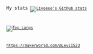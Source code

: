 <code>My stats<code/>
[![Liveeee's GitHub stats](https://github-readme-stats.vercel.app/api?username=Liveeee7219&theme=tokyonight)](https://github.com/Liveeee7219)

[![Top Langs](https://github-readme-stats.vercel.app/api/top-langs/?username=Liveeee7219&theme=tokyonight)](https://github.com/anuraghazra/github-readme-stats)

https://makerworld.com/@Levi1523